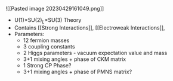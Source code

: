 ![[Pasted image 20230429161049.png]]

 - U(1)$\times$SU(2)$_L \times$SU(3) Theory
 - Contains [[Strong Interactions]], [[Electroweak Interactions]], 
 - Parameters:
	 - 12 fermion masses
	 - 3 coupling constants
	 - 2 Higgs parameters -  vacuum expectation value and mass
	 - 3+1 mixing angles + phase of CKM matrix
	 - 1 Strong CP Phase?
	 - 3+1 mixing angles + phase of PMNS matrix?